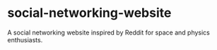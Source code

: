 # social-networking-website
A social networking website inspired by Reddit for space and physics enthusiasts.
